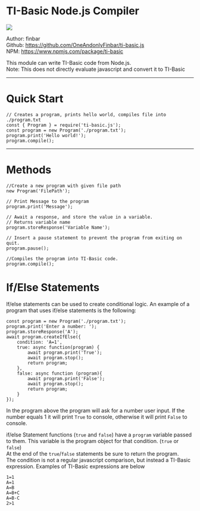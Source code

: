 # TI-Basic Node.js Compiler
<a href="https://www.npmjs.com/package/ti-basic"><img src="https://img.shields.io/npm/v/ti-basic?style=for-the-badge"></img></a>

Author: finbar <br>
Github: https://github.com/OneAndonlyFinbar/ti-basic.js <br>
NPM: https://www.npmjs.com/package/ti-basic <br>

This module can write TI-Basic code from Node.js. <br>
Note: This does not directly evaluate javascript and convert it to TI-Basic

<hr>

# Quick Start

```
// Creates a program, prints hello world, compiles file into ./program.txt
const { Program } = require('ti-basic.js');
const program = new Program('./program.txt');
program.print('Hello world!');
program.compile();
```

<hr>

# Methods

```
//Create a new program with given file path
new Program('FilePath');

// Print Message to the program
program.print('Message');

// Await a response, and store the value in a variable.
// Returns variable name
program.storeResponse('Variable Name');

// Insert a pause statement to prevent the program from exiting on quit.
program.pause();

//Compiles the program into TI-Basic code.
program.compile();
```

# If/Else Statements
If/else statements can be used to create conditional logic. An example of a program that uses if/else statements is the following:
```
const program = new Program('./program.txt');
program.print('Enter a number: ');
program.storeResponse('A');
await program.createIfElse({
    condition: 'A=1',
    true: async function(program) {
        await program.print('True');
        await program.stop();
        return program;
    },
    false: async function (program){
        await program.print('False');
        await program.stop();
        return program;
    }
});
```
In the program above the program will ask for a number user input. If the number equals 1 it will print `True` to console, otherwise it will print `False` to console.

if/else Statement functions (`true` and `false`) have a `program` variable passed to them. This variable is the program object for that condition. (`true` or `false`)<br>
At the end of the `true`/`false` statements be sure to return the program.<br>
The condition is not a regular javascript comparison, but instead a TI-Basic expression. Examples of TI-Basic expressions are below<br>
```
1=1
A=1
A=B
A=B+C
A=B-C
2>1
```
